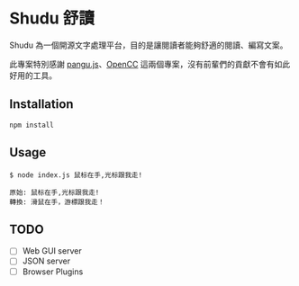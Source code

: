 # Shudu 舒讀

Shudu 為一個開源文字處理平台，目的是讓閱讀者能夠舒適的閱讀、編寫文案。

此專案特別感謝 [pangu.js](https://github.com/vinta/pangu.js)、[OpenCC](https://github.com/BYVoid/OpenCC) 這兩個專案，沒有前輩們的貢獻不會有如此好用的工具。

## Installation

`npm install`

## Usage

```shell
$ node index.js 鼠标在手,光标跟我走!

原始: 鼠标在手,光标跟我走!
轉換: 滑鼠在手，游標跟我走！
```


## TODO

- [ ] Web GUI server
- [ ] JSON server
- [ ] Browser Plugins
